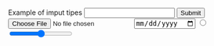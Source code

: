 Example of imput tipes
    <input type="text">
    <input type="submit">
    <input type="file">
    <input type="date">
    <input type="radio">
    <input type="range">